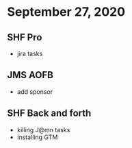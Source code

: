 # September 27, 2020

## SHF Pro
- jira tasks

## JMS AOFB
- add sponsor

## SHF Back and forth
- killing J@mn tasks
- installing GTM